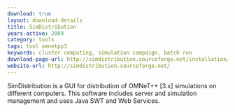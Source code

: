 ```yaml
---
download: true
layout: download-details
title: SimDistribution
years-active: 2009
category: tools
tags: tool omnetpp3
keywords: cluster computing, simulation campaign, batch run
download-page-url: http://simdistribution.sourceforge.net/installation/index.html
website-url: http://simdistribution.sourceforge.net/
---
```


SimDistribution is a GUI for distribution of OMNeT++ [3.x] simulations on
different computers. This software includes server and simulation management and
uses Java SWT and Web Services.
